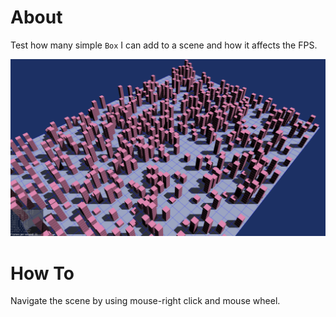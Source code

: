 # About

Test how many simple `Box` I can add to a scene and how it affects the FPS.

![Screenshot](images/load.png)

# How To

Navigate the scene by using mouse-right click and mouse wheel.
